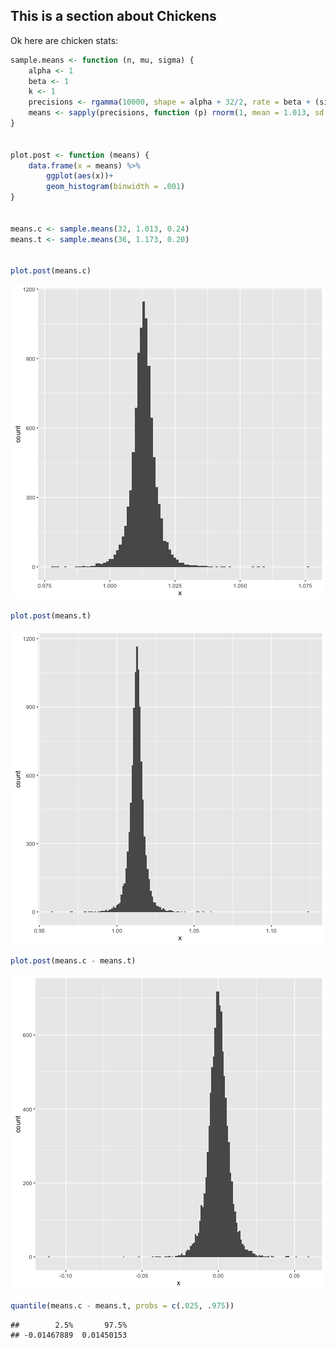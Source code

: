 
## This is a section about Chickens

Ok here are chicken stats: 


```r
sample.means <- function (n, mu, sigma) {
    alpha <- 1
    beta <- 1
    k <- 1
    precisions <- rgamma(10000, shape = alpha + 32/2, rate = beta + (sigma^2)/2)
    means <- sapply(precisions, function (p) rnorm(1, mean = 1.013, sd = (p^-2)/k))
}


plot.post <- function (means) {
    data.frame(x = means) %>%
        ggplot(aes(x))+
        geom_histogram(binwidth = .001)    
}


means.c <- sample.means(32, 1.013, 0.24)
means.t <- sample.means(36, 1.173, 0.20)


plot.post(means.c)
```

![plot of chunk unnamed-chunk-1](figure/unnamed-chunk-1-1.png)

```r
plot.post(means.t)
```

![plot of chunk unnamed-chunk-1](figure/unnamed-chunk-1-2.png)

```r
plot.post(means.c - means.t)
```

![plot of chunk unnamed-chunk-1](figure/unnamed-chunk-1-3.png)

```r
quantile(means.c - means.t, probs = c(.025, .975))
```

```
##        2.5%       97.5% 
## -0.01467889  0.01450153
```






    
    
